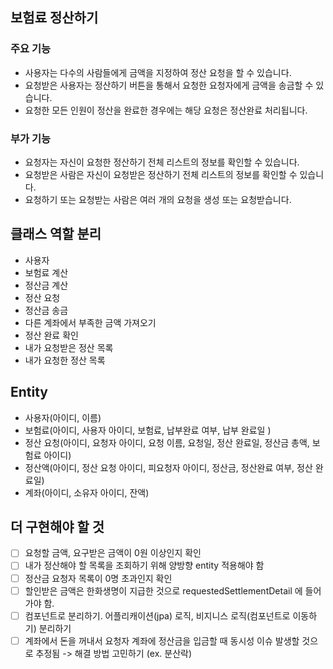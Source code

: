 ## 보험료 정산하기

### 주요 기능
- 사용자는 다수의 사람들에게 금액을 지정하여 정산 요청을 할 수 있습니다.
- 요청받은 사용자는 정산하기 버튼을 통해서 요청한 요청자에게 금액을
  송금할 수 있습니다.
- 요청한 모든 인원이 정산을 완료한 경우에는 해당 요청은 정산완료
  처리됩니다.

### 부가 기능
- 요청자는 자신이 요청한 정산하기 전체 리스트의 정보를 확인할 수
  있습니다.
- 요청받은 사람은 자신이 요청받은 정산하기 전체 리스트의 정보를 확인할 수
  있습니다.
- 요청하기 또는 요청받는 사람은 여러 개의 요청을 생성 또는 요청받습니다.

## 클래스 역할 분리
- 사용자
- 보험료 계산
- 정산금 계산
- 정산 요청
- 정산금 송금
- 다른 계좌에서 부족한 금액 가져오기
- 정산 완료 확인
- 내가 요청받은 정산 목록
- 내가 요청한 정산 목록

## Entity
- 사용자(아이디, 이름)
- 보험료(아이디, 사용자 아이디, 보험료, 납부완료 여부, 납부 완료일 )
- 정산 요청(아이디, 요청자 아이디, 요청 이름, 요청일, 정산 완료일, 정산금 총액, 보험료 아이디)
- 정산액(아이디, 정산 요청 아이디, 피요청자 아이디, 정산금, 정산완료 여부, 정산 완료일)
- 계좌(아이디, 소유자 아이디, 잔액)


## 더 구현해야 할 것 
-[ ] 요청할 금액, 요구받은 금액이 0원 이상인지 확인
-[ ] 내가 정산해야 할 목록을 조회하기 위해 양방향 entity 적용해야 함
-[ ] 정산금 요청자 목록이 0명 초과인지 확인
-[ ] 할인받은 금액은 한화생명이 지급한 것으로 requestedSettlementDetail 에 들어가야 함.
-[ ] 컴포넌트로 분리하기. 어플리캐이션(jpa) 로직, 비지니스 로직(컴포넌트로 이동하기) 분리하기
-[ ] 계좌에서 돈을 꺼내서 요청자 계좌에 정산금을 입금할 때 동시성 이슈 발생할 것으로 추정됨 -> 해결 방법 고민하기 (ex. 분산락)

